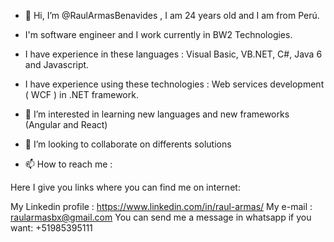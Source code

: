- 👋 Hi, I’m @RaulArmasBenavides , I am 24 years old and I am from Perú.
- I'm software engineer and I work currently in BW2 Technologies.
- I have experience in these languages : Visual Basic, VB.NET, C#, Java 6 and Javascript.
- I have experience using these technologies : Web services development ( WCF ) in .NET  framework.
- 👀 I’m interested in learning new languages and new frameworks (Angular and React)  


- 💞️ I’m looking to collaborate on differents solutions
- 📫 How to reach me :

Here I give you links where you can find me on internet: 

My Linkedin profile : https://www.linkedin.com/in/raul-armas/
My e-mail : raularmasbx@gmail.com
You can send me a message in whatsapp if you want: +51985395111
<!---
RaulArmasBenavides/RaulArmasBenavides is a ✨ special ✨ repository because its `README.md` (this file) appears on your GitHub profile.
You can click the Preview link to take a look at your changes.
--->
